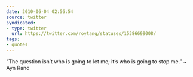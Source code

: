 ```yaml
---
date: 2010-06-04 02:56:54
source: twitter
syndicated:
- type: twitter
  url: https://twitter.com/roytang/statuses/15386699008/
tags:
- quotes
---
```


“The question isn’t who is going to let me; it’s who is going to stop me.” ~ Ayn Rand